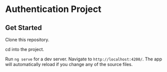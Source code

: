 # Authentication Project

## Get Started

Clone this repository.

cd into the project.

Run `ng serve` for a dev server. Navigate to `http://localhost:4200/`. The app will automatically reload if you change any of the source files.
